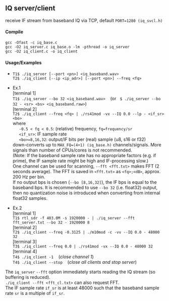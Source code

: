 
## IQ server/client

receive IF stream from baseband IQ via TCP, default `PORT=1280 (iq_svcl.h)`<br />


#### Compile
  `gcc -Ofast -c iq_base.c` <br />
  `gcc -O2 iq_server.c iq_base.o -lm -pthread -o iq_server`<br />
  `gcc -O2 iq_client.c -o iq_client` <br />

#### Usage/Examples
  - `T1$ ./iq_server [--port <pn>] <iq_baseband.wav>`<br />
  `T2$ ./iq_client [--ip <ip_adr>] [--port <pn>] --freq <fq>`

  - Ex.1<br />
  [terminal 1]<br />
  `T1$ ./iq_server --bo 32 <iq_baseband.wav>` &nbsp;&nbsp;
  (or &nbsp; `$ ./iq_server --bo 32 - <sr> <bs> <iq_baseband.raw>`)<br />
  [terminal 2]<br />
  `T2$ ./iq_client --freq <fq> | ./rs41mod -vx --IQ 0.0 --lp - <if_sr> <bo>` <br />
  where <br />
  &nbsp;&nbsp;&nbsp;&nbsp; `-0.5 < fq < 0.5`: (relative) frequency, `fq=frequency/sr` <br />
  &nbsp;&nbsp;&nbsp;&nbsp; `<if_sr>`: IF sample rate <br />
  &nbsp;&nbsp;&nbsp;&nbsp; `<bo>=8,16,32`: output/IF bits per (real) sample (u8, s16 or f32) <br />
  down-converts up to `MAX_FQ=(4+1) (iq_base.h)` channels/signals. More signals than number of CPUs/cores is not recommended.<br />
  (Note: If the baseband sample rate has no appropriate factors (e.g. if prime), the IF sample rate might be high and IF-processing slow.)<br />
  One channel can be used for scanning, `--fft <fft.txt>` makes FFT (2 seconds average).
  The FFT is saved in `<fft.txt>` as `<fq>;<dB>`, approx. 200 Hz per bin.<br />
  If no output bps is chosen (`--bo [8,16,32]`), the IF bps is equal to the baseband bps. It is recommended to use
  `--bo 32` (i.e. float32) output, then no quantization noise is introduced when converting from internal float32 samples.<br />

  - Ex.2<br />
  [terminal 1]<br />
  `T1$ rtl_sdr -f 403.0M -s 1920000 - | ./iq_server --fft fft_server.txt --bo 32 - 1920000 8`<br />
  [terminal 2]<br />
  `T2$ ./iq_client --freq -0.3125 | ./m10mod -c -vv --IQ 0.0 - 48000 32`<br />
  [terminal 3]<br />
  `T3$ ./iq_client --freq 0.0 | ./rs41mod -vx --IQ 0.0 - 48000 32`<br />
  [terminal 4]<br />
  `T4$ ./iq_client -1` &nbsp;&nbsp; (*close channel 1*)<br />
  `T4$ ./iq_client --stop` &nbsp;&nbsp; (*close all clients and stop server*)<br />

  The `iq_server` `--fft` option immediately starts reading the IQ stream (so buffering is reduced).<br />
  `./iq_client --fft <fft_cl.txt>` can also request FFT.<br />
  The IF sample rate `if_sr` is at least 48000 such that the baseband sample rate `sr` is a multiple of `if_sr`.

